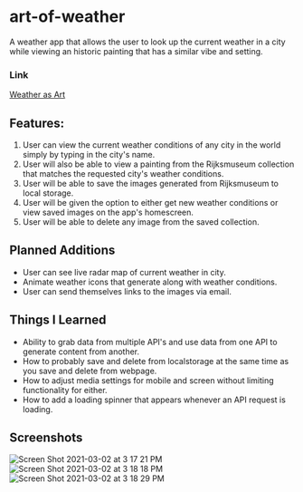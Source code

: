 # art-of-weather

A weather app that allows the user to look up the current weather in a city while viewing an historic painting that has a similar vibe and setting.

### Link

[Weather as Art](https://danielwrosenbaum.github.io/art-of-weather/)

## Features:

1. User can view the current weather conditions of any city in the world simply by typing in the city's name.
2. User will also be able to view a painting from the Rijksmuseum collection that matches the requested city's weather conditions.
3. User will be able to save the images generated from Rijksmuseum to local storage.
4. User will be given the option to either get new weather conditions or view saved images on the app's homescreen.
5. User will be able to delete any image from the saved collection.

## Planned Additions

* User can see live radar map of current weather in city.
* Animate weather icons that generate along with weather conditions.
* User can send themselves links to the images via email.

## Things I Learned

* Ability to grab data from multiple API's and use data from one API to generate content from another.
* How to probably save and delete from localstorage at the same time as you save and delete from webpage.
* How to adjust media settings for mobile and screen without limiting functionality for either.
* How to add a loading spinner that appears whenever an API request is loading.

## Screenshots

![Screen Shot 2021-03-02 at 3 17 21 PM](https://user-images.githubusercontent.com/74999873/109728354-de399e80-7b6a-11eb-9859-9dba35d91a9a.png)
![Screen Shot 2021-03-02 at 3 18 18 PM](https://user-images.githubusercontent.com/74999873/109728366-e09bf880-7b6a-11eb-96be-dcc371e6415f.png)
![Screen Shot 2021-03-02 at 3 18 29 PM](https://user-images.githubusercontent.com/74999873/109728368-e2fe5280-7b6a-11eb-9eed-e14844318444.png)
